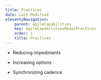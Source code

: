 ```yaml
---
title: Practices
date: Last Modified
eleventyNavigation:
    parent: AgileCapabilities
    key: AgileCapabilitiesModelPractices
    order: 1
    title: Practices
---
```


* Reducing impediments

* Increasing options

* Synchronizing cadence
